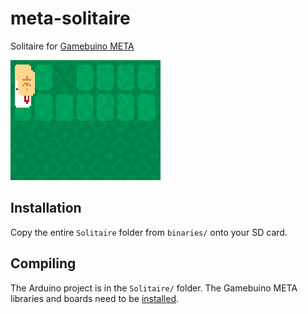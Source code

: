 # meta-solitaire
Solitaire for [Gamebuino META](https://gamebuino.com)

![Screenshot](Assets/solitaire.gif?raw=true)

## Installation

Copy the entire `Solitaire` folder from `binaries/` onto your SD card.

## Compiling

The Arduino project is in the `Solitaire/` folder. The Gamebuino META libraries and boards need to be [installed](https://gamebuino.com/creations/gamebuino-meta-setup).
